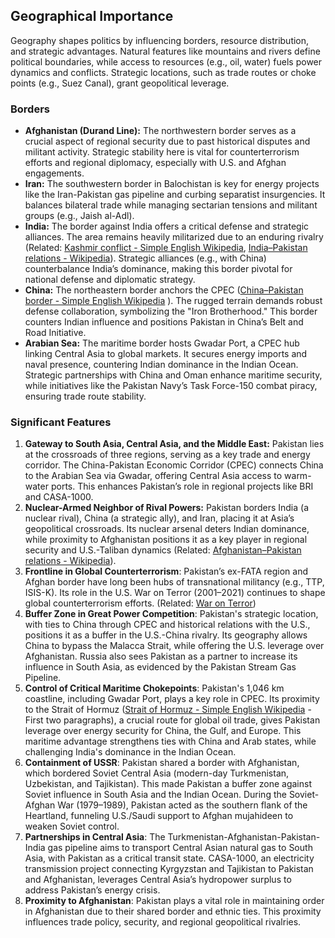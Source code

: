 ## Geographical Importance

Geography shapes politics by influencing borders, resource distribution, and strategic advantages. Natural features like mountains and rivers define political boundaries, while access to resources (e.g., oil, water) fuels power dynamics and conflicts. Strategic locations, such as trade routes or choke points (e.g., Suez Canal), grant geopolitical leverage.

### Borders

- **Afghanistan (Durand Line):** The northwestern border serves as a crucial aspect of regional security due to past historical disputes and militant activity. Strategic stability here is vital for counterterrorism efforts and regional diplomacy, especially with U.S. and Afghan engagements.
- **Iran:** The southwestern border in Balochistan is key for energy projects like the Iran-Pakistan gas pipeline and curbing separatist insurgencies. It balances bilateral trade while managing sectarian tensions and militant groups (e.g., Jaish al-Adl).
- **India:** The border against India offers a critical defense and strategic alliances. The area remains heavily militarized due to an enduring rivalry (Related: [Kashmir conflict - Simple English Wikipedia](https://simple.wikipedia.org/wiki/Kashmir_conflict), [India–Pakistan relations - Wikipedia](https://en.wikipedia.org/wiki/India%E2%80%93Pakistan_relations)). Strategic alliances (e.g., with China) counterbalance India’s dominance, making this border pivotal for national defense and diplomatic strategy.
- **China:** The northeastern border anchors the CPEC ([China–Pakistan border - Simple English Wikipedia](https://simple.wikipedia.org/wiki/China%E2%80%93Pakistan_border#Ancient_trade_routes) ). The rugged terrain demands robust defense collaboration, symbolizing the "Iron Brotherhood." This border counters Indian influence and positions Pakistan in China’s Belt and Road Initiative.
- **Arabian Sea:** The maritime border hosts Gwadar Port, a CPEC hub linking Central Asia to global markets. It secures energy imports and naval presence, countering Indian dominance in the Indian Ocean. Strategic partnerships with China and Oman enhance maritime security, while initiatives like the Pakistan Navy’s Task Force-150 combat piracy, ensuring trade route stability.

### Significant Features

1. **Gateway to South Asia, Central Asia, and the Middle East:** Pakistan lies at the crossroads of three regions, serving as a key trade and energy corridor. The China-Pakistan Economic Corridor (CPEC) connects China to the Arabian Sea via Gwadar, offering Central Asia access to warm-water ports. This enhances Pakistan’s role in regional projects like BRI and CASA-1000.
2. **Nuclear-Armed Neighbor of Rival Powers:** Pakistan borders India (a nuclear rival), China (a strategic ally), and Iran, placing it at Asia’s geopolitical crossroads. Its nuclear arsenal deters Indian dominance, while proximity to Afghanistan positions it as a key player in regional security and U.S.-Taliban dynamics (Related: [Afghanistan–Pakistan relations - Wikipedia](https://en.wikipedia.org/wiki/Afghanistan%E2%80%93Pakistan_relations)).
3. **Frontline in Global Counterterrorism**: Pakistan’s ex-FATA region and Afghan border have long been hubs of transnational militancy (e.g., TTP, ISIS-K). Its role in the U.S. War on Terror (2001–2021) continues to shape global counterterrorism efforts. (Related: [War on Terror](https://simple.wikipedia.org/wiki/War_on_Terror))
4. **Buffer Zone in Great Power Competition**: Pakistan's strategic location, with ties to China through CPEC and historical relations with the U.S., positions it as a buffer in the U.S.-China rivalry. Its geography allows China to bypass the Malacca Strait, while offering the U.S. leverage over Afghanistan. Russia also sees Pakistan as a partner to increase its influence in South Asia, as evidenced by the Pakistan Stream Gas Pipeline.
5. **Control of Critical Maritime Chokepoints**: Pakistan's 1,046 km coastline, including Gwadar Port, plays a key role in CPEC. Its proximity to the Strait of Hormuz ([Strait of Hormuz - Simple English Wikipedia](https://simple.wikipedia.org/wiki/Strait_of_Hormuz) - First two paragraphs), a crucial route for global oil trade, gives Pakistan leverage over energy security for China, the Gulf, and Europe. This maritime advantage strengthens ties with China and Arab states, while challenging India's dominance in the Indian Ocean.
6. **Containment of USSR**:  Pakistan shared a border with Afghanistan, which bordered Soviet Central Asia (modern-day Turkmenistan, Uzbekistan, and Tajikistan). This made Pakistan a buffer zone against Soviet influence in South Asia and the Indian Ocean. During the Soviet-Afghan War (1979–1989), Pakistan acted as the southern flank of the Heartland, funneling U.S./Saudi support to Afghan mujahideen to weaken Soviet control.
7. **Partnerships in Central Asia**: The Turkmenistan-Afghanistan-Pakistan-India gas pipeline aims to transport Central Asian natural gas to South Asia, with Pakistan as a critical transit state. CASA-1000, an electricity transmission project connecting Kyrgyzstan and Tajikistan to Pakistan and Afghanistan, leverages Central Asia’s hydropower surplus to address Pakistan’s energy crisis.
8. **Proximity to Afghanistan**: Pakistan plays a vital role in maintaining order in Afghanistan due to their shared border and ethnic ties. This proximity influences trade policy, security, and regional geopolitical rivalries.

